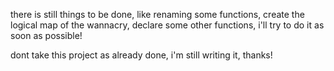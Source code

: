 there is still things to be done, like renaming some functions, create the logical map of the wannacry, declare some other functions, i'll try to do it
as soon as possible!

dont take this project as already done, i'm still writing it, thanks!
